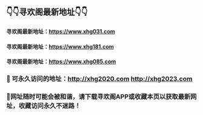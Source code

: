 
## 👇👇寻欢阁最新地址👇👇

####  寻欢阁最新地址：https://www.xhg031.com

#### 寻欢阁最新地址：https://www.xhg181.com

#### 寻欢阁最新地址：https://www.xhg085.com


### 👋 可永久访问的地址：http://xhg2020.com  http://xhg2023.com  

### 👋网址随时可能会被和谐，请下载寻欢阁APP或收藏本页以获取最新网址，收藏访问永久不迷路！


